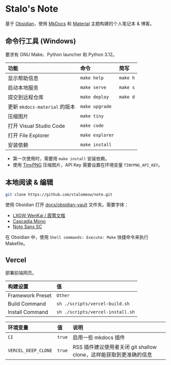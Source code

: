 # Stalo's Note

基于 [Obsidian](https://obsidian.md/)，使用 [MkDocs](https://github.com/mkdocs/mkdocs) 和 [Material](https://github.com/squidfunk/mkdocs-material) 主题构建的个人笔记本 & 博客。

## 命令行工具 (Windows)

要求有 GNU Make、Python launcher 和 Python 3.12。

|功能|命令|简写|
|:-|:-|:-|
|显示帮助信息|`make help`|`make h`|
|启动本地服务|`make serve`|`make s`|
|提交到远程仓库|`make deploy`|`make d`|
|更新 `mkdocs-material` 的版本|`make upgrade`||
|压缩图片|`make tiny`||
|打开 Visual Studio Code|`make code`||
|打开 File Explorer|`make explorer`||
|安装依赖|`make install`||

- 第一次使用时，需要用 `make install` 安装依赖。
- 使用 [TinyPNG](https://tinypng.com) 压缩图片，API Key 需要设置在环境变量 `TINYPNG_API_KEY`。

## 本地阅读 & 编辑

``` bash
git clone https://github.com/stalomeow/note.git
```

使用 Obsidian 打开 [docs/obsidian-vault](docs/obsidian-vault) 文件夹。需要字体：

- [LXGW WenKai / 霞鹜文楷](https://github.com/lxgw/LxgwWenKai)
- [Cascadia Mono](https://github.com/microsoft/cascadia-code)
- [Noto Sans SC](https://fonts.google.com/noto/specimen/Noto+Sans+SC)

在 Obsidian 中，使用 `Shell commands: Execute: Make` 快捷命令来执行 Makefile。

## Vercel

部署前端网页。

|构建设置|值|
|:-|:-|
|Framework Preset|`Other`|
|Build Command|`sh ./scripts/vercel-build.sh`|
|Install Command|`sh ./scripts/vercel-install.sh`|

|环境变量|值|说明|
|:-|:-|:-|
|`CI`|`true`|启用一些 mkdocs 插件|
|`VERCEL_DEEP_CLONE`|`true`|RSS 插件建议使用者关闭 git shallow clone，这样能获取到更准确的信息|
